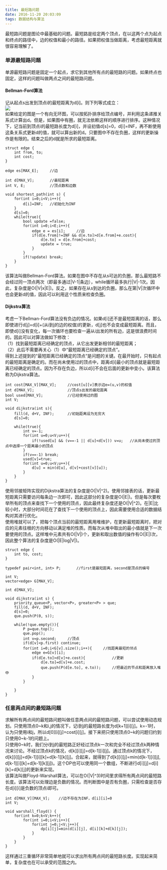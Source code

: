```yaml
---
title: 最短路问题
date: 2016-11-20 20:03:09
tags: 数据结构与算法
---
```


最短路问题是图论中最基础的问题。最短路是给定两个顶点，在以这两个点为起点和终点的路径中，边的权值和最小的路径。如果把权值当做距离，考虑最短距离就很容易理解了。    
<!--more-->
### 单源最短路问题
单源最短路问题是固定一个起点，求它到其他所有点的最短路的问题。如果终点也固定，这样的问题叫做两点之间的最短路问题。        
#### Bellman-Ford算法
记从起点s出发到顶点i的最短距离为d[i]。则下列等式成立：  
 ![](http://i.imgur.com/sZLfLxF.png)    
如果给定的图是一个有向无环图，可以按拓扑排序给顶点编号，并利用这条递推关系式计算出d。但是，如果图中有圈，就无法依赖这样的顺序进行排序。这种情况下，记当前到顶点i的最短路长度为d[i]，并设初值d[s]=0，d[i]=INF，再不断使用这条关系式更新d的值，就可以算出新的d。只要图中不存在负圈，这样的更新操作是有限的。结束之后的d就是所求的最短距离。

	struct edge {
		int from, to;
		int cost;
	}

	edge es[MAX_E];		//边
	
	int d[MAX_V];		//最短距离
	int V, E;			//顶点数和边数

	void shortest_path(int s) {
		for(int i=0;i<V;i++){
			d[i]=INF;	//初始化为INF
		}
		d[s]=0;
		while(true){
			bool update =false;
			for(int i=0;i<E;i++){
				edge e = es[i];		//边
				if(d[e.from]!=INF && d[e.to]>d[e.from]+e.cost){
					d[e.to] = d[e.from]+cost;	
					update = true;
				}
			}
			if(!update) break;
		}
	}
该算法叫做Bellman-Ford算法。如果在图中不存在从s可达的负圈，那么最短路不会经过同一顶点两次（即最多通过|V-1|条边），while循环最多执行|V|-1次。因此，复杂度是O(|V|x|E|)。反之，如果存在从s到达的负圈，那么在第|V|次循环中也会更新d的值，因此可以利用这个性质来检查负圈。

#### Dijkstra算法
考虑一下Bellman-Ford算法没有负边的情况。如果d[i]还不是最短距离的话，那么即使进行d[j]=d[i]+(从i到j的边的权值)的更新，d[j]也不会变成最短距离。而且，即使d[i]没有变化，每一次循环也要检查一遍从i出发的所有边，这是很浪费时间的。因此可以对算法做如下修改：     
（1）找到最短距离已经确定的顶点，从它出发更新相邻的最短距离；    
（2）此后不需要再关心（1）中“最短距离已经确定的顶点”。     
得到上述提到的“最短距离已经确定的顶点“是问题的关键。在最开始时，只有起点的最短距离是确定的。而在尚未使用过的顶点中，距离d[i]最小的顶点就是最短距离已经确定的顶点。因为不存在负边，所以d[i]不会在后面的更新中变小。该算法称为Dijkstra算法。

	int cost[MAX_V][MAX_V];		//cost[u][v]表示边e=(u,v)的权值
	int d[MAX_V];				//顶点s出发的最短距离
	bool used[MAX_V];			//已经使用过的图
	int V;

	void dijkstra(int s){
		fill(d, d+V, INF);		//初始距离设为无穷大
		d[s]=0;

		while(true){
			int v=-1;
			for(int u=0;u<V;u++){
				if(!used[u] && (v==-1 || d[u]<d[v])) v=u;	//从尚未使过的顶点中选择一个距离最小的顶点
			}
			if(v==-1) break;
			used[v]=true;
			for(int u=0;u<V;u++){
				d[u] = min(d[u], d[v]+cost[v][u]);
			}
		}
	}
使用邻接矩阵实现的Dijkstra算法的复杂度是O(|V|^2)。使用邻接表的话，更新最短距离只需要访问每条边一次即可，因此这部分的复杂度是O(|E|)。但是每次要枚举所有的顶点来查找下一个使用的顶点，因此最终复杂度还是O(|V|^2)。在|E|比较小时，大部分时间花在了查找下一个使用的顶点上，因此需要使用合适的数据结构对其进行优化。      
使用堆就可以了，把每个顶点当前的最短距离用堆维护，在更新最短距离时，把对应的元素往根的方向移动以满足堆的性质。而每次从堆中取出的最小值就是下一次要使用的顶点。这样堆中元素共有O(|V|)个，更新和取出数值的操作有O(|E|)次，因此整个算法的复杂度是O(|E|log|V|)。

	struct edge {
		int to, cost;	
	}
	
	typedef pair<int, int> P;		//first是最短距离，second是顶点的编号
		
	int V;
	vector<edge> G[MAX_V];
	
	int d[MAX_V];

	void dijkstra(int s) {
		priority_queue<P, vector<P>, greater<P> > que;
		fill(d, d+V, INF);
		d[s]=0;
		que.push(P(0, s));

		while(!que.empty()){
			P p=que.top();
			que.pop();
			int v=p.second;		//顶点
			if(d[v]<p.first) continue;
			for(int i=0;i<G[v].size();i++){		//找距离最短的邻点
				edge e=G[v][i];
				if(d[e.to]>d[v]+e.cost){			//更新
					d[e.to]=d[v]+e.cost;
					que.push(P(d[e.to], e.to));		//把最近的节点和距离放入堆中
				}
			}	
			
		}
	}
### 任意两点间的最短路问题

求解所有两点间的最短路问题叫做任意两点间的最短路问题，可以尝试使用动态规划。只使用顶点0~k和i,j的情况下，记i到j的最短路长度为d[k+1][i][j]。k=-1时，认为只使用i和j，所以d[0][i][j]=cost[i][j]。接下来把只使用顶点0~k的问题归约到只使用0~k-1的问题上。    
只使用0~k时，我们分i到j的最短路正好经过顶点k一次和完全不经过顶点k两种情况来讨论。不经过顶点k的情况，d[k][i][j]=d[k-1][i][j]。通过顶点k的情况下，d[k][i][j]=d[k-1][i][k]+d[k-1][k][j]。合起来，就得到了d[k][i][j]=min(d[k-1][i][j], d[k-1][i][k]+d[k-1][k][j])。这个DP也可以使用同一个数组，不断进行d[i][j]=d[i][k]+d[k][j]的更新来实现。  
该算法叫做Floyd-Warshall算法，可以在O(|V|^3)时间里求得所有两点间的最短路长度。该算法可以处理边是负数的情况。而判断图中是否有负圈，只需检查是否存在d[i][i]是负数的顶点i即可。

	int d[MAX_V][MAX_V];	//边不存在为INF，d[i][i]=0
	int V;
	
	void warshall_floyd() {
		for(int k=0;k<V;k++){
			for(int i=0;i<V;i++){
				for(int j=0;j<V;j++){
					dp[i][j]=min(d[i][j], d[i][k]+d[k][j]);
				}
			}
		}
	}
这样通过三重循环非常简单地就可以求出所有两点间的最短路长度。实现起来简单，复杂度也在可以承受的范围之内。